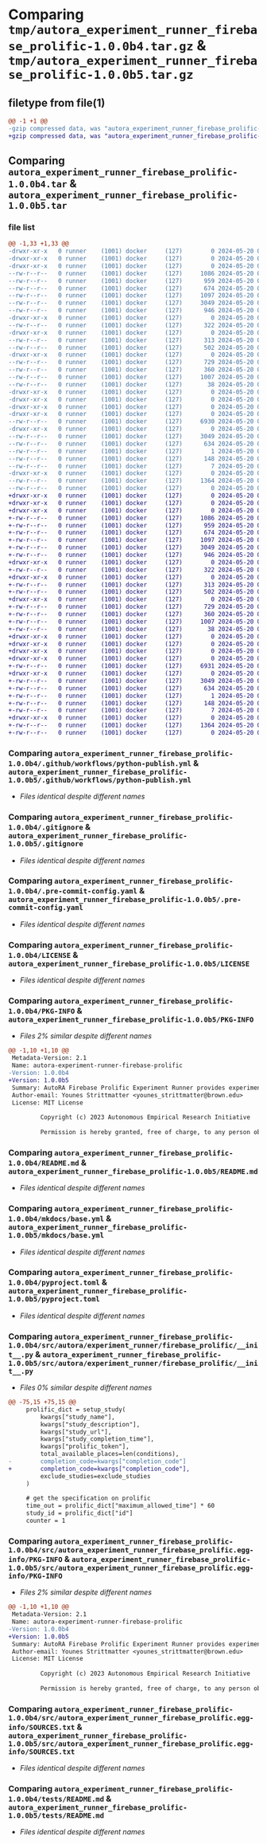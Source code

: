 # Comparing `tmp/autora_experiment_runner_firebase_prolific-1.0.0b4.tar.gz` & `tmp/autora_experiment_runner_firebase_prolific-1.0.0b5.tar.gz`

## filetype from file(1)

```diff
@@ -1 +1 @@
-gzip compressed data, was "autora_experiment_runner_firebase_prolific-1.0.0b4.tar", last modified: Mon May 20 02:09:21 2024, max compression
+gzip compressed data, was "autora_experiment_runner_firebase_prolific-1.0.0b5.tar", last modified: Mon May 20 02:11:00 2024, max compression
```

## Comparing `autora_experiment_runner_firebase_prolific-1.0.0b4.tar` & `autora_experiment_runner_firebase_prolific-1.0.0b5.tar`

### file list

```diff
@@ -1,33 +1,33 @@
-drwxr-xr-x   0 runner    (1001) docker     (127)        0 2024-05-20 02:09:21.829561 autora_experiment_runner_firebase_prolific-1.0.0b4/
-drwxr-xr-x   0 runner    (1001) docker     (127)        0 2024-05-20 02:09:21.825561 autora_experiment_runner_firebase_prolific-1.0.0b4/.github/
-drwxr-xr-x   0 runner    (1001) docker     (127)        0 2024-05-20 02:09:21.825561 autora_experiment_runner_firebase_prolific-1.0.0b4/.github/workflows/
--rw-r--r--   0 runner    (1001) docker     (127)     1086 2024-05-20 02:09:12.000000 autora_experiment_runner_firebase_prolific-1.0.0b4/.github/workflows/python-publish.yml
--rw-r--r--   0 runner    (1001) docker     (127)      959 2024-05-20 02:09:12.000000 autora_experiment_runner_firebase_prolific-1.0.0b4/.gitignore
--rw-r--r--   0 runner    (1001) docker     (127)      674 2024-05-20 02:09:12.000000 autora_experiment_runner_firebase_prolific-1.0.0b4/.pre-commit-config.yaml
--rw-r--r--   0 runner    (1001) docker     (127)     1097 2024-05-20 02:09:12.000000 autora_experiment_runner_firebase_prolific-1.0.0b4/LICENSE
--rw-r--r--   0 runner    (1001) docker     (127)     3049 2024-05-20 02:09:21.829561 autora_experiment_runner_firebase_prolific-1.0.0b4/PKG-INFO
--rw-r--r--   0 runner    (1001) docker     (127)      946 2024-05-20 02:09:12.000000 autora_experiment_runner_firebase_prolific-1.0.0b4/README.md
-drwxr-xr-x   0 runner    (1001) docker     (127)        0 2024-05-20 02:09:21.829561 autora_experiment_runner_firebase_prolific-1.0.0b4/docs/
--rw-r--r--   0 runner    (1001) docker     (127)      322 2024-05-20 02:09:12.000000 autora_experiment_runner_firebase_prolific-1.0.0b4/docs/index.md
-drwxr-xr-x   0 runner    (1001) docker     (127)        0 2024-05-20 02:09:21.829561 autora_experiment_runner_firebase_prolific-1.0.0b4/docs/javascripts/
--rw-r--r--   0 runner    (1001) docker     (127)      313 2024-05-20 02:09:12.000000 autora_experiment_runner_firebase_prolific-1.0.0b4/docs/javascripts/mathjax.js
--rw-r--r--   0 runner    (1001) docker     (127)      502 2024-05-20 02:09:12.000000 autora_experiment_runner_firebase_prolific-1.0.0b4/docs/quickstart.md
-drwxr-xr-x   0 runner    (1001) docker     (127)        0 2024-05-20 02:09:21.829561 autora_experiment_runner_firebase_prolific-1.0.0b4/mkdocs/
--rw-r--r--   0 runner    (1001) docker     (127)      729 2024-05-20 02:09:12.000000 autora_experiment_runner_firebase_prolific-1.0.0b4/mkdocs/base.yml
--rw-r--r--   0 runner    (1001) docker     (127)      360 2024-05-20 02:09:12.000000 autora_experiment_runner_firebase_prolific-1.0.0b4/mkdocs.yml
--rw-r--r--   0 runner    (1001) docker     (127)     1007 2024-05-20 02:09:12.000000 autora_experiment_runner_firebase_prolific-1.0.0b4/pyproject.toml
--rw-r--r--   0 runner    (1001) docker     (127)       38 2024-05-20 02:09:21.829561 autora_experiment_runner_firebase_prolific-1.0.0b4/setup.cfg
-drwxr-xr-x   0 runner    (1001) docker     (127)        0 2024-05-20 02:09:21.825561 autora_experiment_runner_firebase_prolific-1.0.0b4/src/
-drwxr-xr-x   0 runner    (1001) docker     (127)        0 2024-05-20 02:09:21.825561 autora_experiment_runner_firebase_prolific-1.0.0b4/src/autora/
-drwxr-xr-x   0 runner    (1001) docker     (127)        0 2024-05-20 02:09:21.825561 autora_experiment_runner_firebase_prolific-1.0.0b4/src/autora/experiment_runner/
-drwxr-xr-x   0 runner    (1001) docker     (127)        0 2024-05-20 02:09:21.829561 autora_experiment_runner_firebase_prolific-1.0.0b4/src/autora/experiment_runner/firebase_prolific/
--rw-r--r--   0 runner    (1001) docker     (127)     6930 2024-05-20 02:09:12.000000 autora_experiment_runner_firebase_prolific-1.0.0b4/src/autora/experiment_runner/firebase_prolific/__init__.py
-drwxr-xr-x   0 runner    (1001) docker     (127)        0 2024-05-20 02:09:21.829561 autora_experiment_runner_firebase_prolific-1.0.0b4/src/autora_experiment_runner_firebase_prolific.egg-info/
--rw-r--r--   0 runner    (1001) docker     (127)     3049 2024-05-20 02:09:21.000000 autora_experiment_runner_firebase_prolific-1.0.0b4/src/autora_experiment_runner_firebase_prolific.egg-info/PKG-INFO
--rw-r--r--   0 runner    (1001) docker     (127)      634 2024-05-20 02:09:21.000000 autora_experiment_runner_firebase_prolific-1.0.0b4/src/autora_experiment_runner_firebase_prolific.egg-info/SOURCES.txt
--rw-r--r--   0 runner    (1001) docker     (127)        1 2024-05-20 02:09:21.000000 autora_experiment_runner_firebase_prolific-1.0.0b4/src/autora_experiment_runner_firebase_prolific.egg-info/dependency_links.txt
--rw-r--r--   0 runner    (1001) docker     (127)      148 2024-05-20 02:09:21.000000 autora_experiment_runner_firebase_prolific-1.0.0b4/src/autora_experiment_runner_firebase_prolific.egg-info/requires.txt
--rw-r--r--   0 runner    (1001) docker     (127)        7 2024-05-20 02:09:21.000000 autora_experiment_runner_firebase_prolific-1.0.0b4/src/autora_experiment_runner_firebase_prolific.egg-info/top_level.txt
-drwxr-xr-x   0 runner    (1001) docker     (127)        0 2024-05-20 02:09:21.829561 autora_experiment_runner_firebase_prolific-1.0.0b4/tests/
--rw-r--r--   0 runner    (1001) docker     (127)     1364 2024-05-20 02:09:12.000000 autora_experiment_runner_firebase_prolific-1.0.0b4/tests/README.md
--rw-r--r--   0 runner    (1001) docker     (127)        0 2024-05-20 02:09:12.000000 autora_experiment_runner_firebase_prolific-1.0.0b4/tests/__init__.py
+drwxr-xr-x   0 runner    (1001) docker     (127)        0 2024-05-20 02:11:00.558778 autora_experiment_runner_firebase_prolific-1.0.0b5/
+drwxr-xr-x   0 runner    (1001) docker     (127)        0 2024-05-20 02:11:00.554778 autora_experiment_runner_firebase_prolific-1.0.0b5/.github/
+drwxr-xr-x   0 runner    (1001) docker     (127)        0 2024-05-20 02:11:00.554778 autora_experiment_runner_firebase_prolific-1.0.0b5/.github/workflows/
+-rw-r--r--   0 runner    (1001) docker     (127)     1086 2024-05-20 02:10:51.000000 autora_experiment_runner_firebase_prolific-1.0.0b5/.github/workflows/python-publish.yml
+-rw-r--r--   0 runner    (1001) docker     (127)      959 2024-05-20 02:10:51.000000 autora_experiment_runner_firebase_prolific-1.0.0b5/.gitignore
+-rw-r--r--   0 runner    (1001) docker     (127)      674 2024-05-20 02:10:51.000000 autora_experiment_runner_firebase_prolific-1.0.0b5/.pre-commit-config.yaml
+-rw-r--r--   0 runner    (1001) docker     (127)     1097 2024-05-20 02:10:51.000000 autora_experiment_runner_firebase_prolific-1.0.0b5/LICENSE
+-rw-r--r--   0 runner    (1001) docker     (127)     3049 2024-05-20 02:11:00.558778 autora_experiment_runner_firebase_prolific-1.0.0b5/PKG-INFO
+-rw-r--r--   0 runner    (1001) docker     (127)      946 2024-05-20 02:10:51.000000 autora_experiment_runner_firebase_prolific-1.0.0b5/README.md
+drwxr-xr-x   0 runner    (1001) docker     (127)        0 2024-05-20 02:11:00.558778 autora_experiment_runner_firebase_prolific-1.0.0b5/docs/
+-rw-r--r--   0 runner    (1001) docker     (127)      322 2024-05-20 02:10:51.000000 autora_experiment_runner_firebase_prolific-1.0.0b5/docs/index.md
+drwxr-xr-x   0 runner    (1001) docker     (127)        0 2024-05-20 02:11:00.558778 autora_experiment_runner_firebase_prolific-1.0.0b5/docs/javascripts/
+-rw-r--r--   0 runner    (1001) docker     (127)      313 2024-05-20 02:10:51.000000 autora_experiment_runner_firebase_prolific-1.0.0b5/docs/javascripts/mathjax.js
+-rw-r--r--   0 runner    (1001) docker     (127)      502 2024-05-20 02:10:51.000000 autora_experiment_runner_firebase_prolific-1.0.0b5/docs/quickstart.md
+drwxr-xr-x   0 runner    (1001) docker     (127)        0 2024-05-20 02:11:00.558778 autora_experiment_runner_firebase_prolific-1.0.0b5/mkdocs/
+-rw-r--r--   0 runner    (1001) docker     (127)      729 2024-05-20 02:10:51.000000 autora_experiment_runner_firebase_prolific-1.0.0b5/mkdocs/base.yml
+-rw-r--r--   0 runner    (1001) docker     (127)      360 2024-05-20 02:10:51.000000 autora_experiment_runner_firebase_prolific-1.0.0b5/mkdocs.yml
+-rw-r--r--   0 runner    (1001) docker     (127)     1007 2024-05-20 02:10:51.000000 autora_experiment_runner_firebase_prolific-1.0.0b5/pyproject.toml
+-rw-r--r--   0 runner    (1001) docker     (127)       38 2024-05-20 02:11:00.558778 autora_experiment_runner_firebase_prolific-1.0.0b5/setup.cfg
+drwxr-xr-x   0 runner    (1001) docker     (127)        0 2024-05-20 02:11:00.554778 autora_experiment_runner_firebase_prolific-1.0.0b5/src/
+drwxr-xr-x   0 runner    (1001) docker     (127)        0 2024-05-20 02:11:00.554778 autora_experiment_runner_firebase_prolific-1.0.0b5/src/autora/
+drwxr-xr-x   0 runner    (1001) docker     (127)        0 2024-05-20 02:11:00.554778 autora_experiment_runner_firebase_prolific-1.0.0b5/src/autora/experiment_runner/
+drwxr-xr-x   0 runner    (1001) docker     (127)        0 2024-05-20 02:11:00.558778 autora_experiment_runner_firebase_prolific-1.0.0b5/src/autora/experiment_runner/firebase_prolific/
+-rw-r--r--   0 runner    (1001) docker     (127)     6931 2024-05-20 02:10:51.000000 autora_experiment_runner_firebase_prolific-1.0.0b5/src/autora/experiment_runner/firebase_prolific/__init__.py
+drwxr-xr-x   0 runner    (1001) docker     (127)        0 2024-05-20 02:11:00.558778 autora_experiment_runner_firebase_prolific-1.0.0b5/src/autora_experiment_runner_firebase_prolific.egg-info/
+-rw-r--r--   0 runner    (1001) docker     (127)     3049 2024-05-20 02:11:00.000000 autora_experiment_runner_firebase_prolific-1.0.0b5/src/autora_experiment_runner_firebase_prolific.egg-info/PKG-INFO
+-rw-r--r--   0 runner    (1001) docker     (127)      634 2024-05-20 02:11:00.000000 autora_experiment_runner_firebase_prolific-1.0.0b5/src/autora_experiment_runner_firebase_prolific.egg-info/SOURCES.txt
+-rw-r--r--   0 runner    (1001) docker     (127)        1 2024-05-20 02:11:00.000000 autora_experiment_runner_firebase_prolific-1.0.0b5/src/autora_experiment_runner_firebase_prolific.egg-info/dependency_links.txt
+-rw-r--r--   0 runner    (1001) docker     (127)      148 2024-05-20 02:11:00.000000 autora_experiment_runner_firebase_prolific-1.0.0b5/src/autora_experiment_runner_firebase_prolific.egg-info/requires.txt
+-rw-r--r--   0 runner    (1001) docker     (127)        7 2024-05-20 02:11:00.000000 autora_experiment_runner_firebase_prolific-1.0.0b5/src/autora_experiment_runner_firebase_prolific.egg-info/top_level.txt
+drwxr-xr-x   0 runner    (1001) docker     (127)        0 2024-05-20 02:11:00.558778 autora_experiment_runner_firebase_prolific-1.0.0b5/tests/
+-rw-r--r--   0 runner    (1001) docker     (127)     1364 2024-05-20 02:10:51.000000 autora_experiment_runner_firebase_prolific-1.0.0b5/tests/README.md
+-rw-r--r--   0 runner    (1001) docker     (127)        0 2024-05-20 02:10:51.000000 autora_experiment_runner_firebase_prolific-1.0.0b5/tests/__init__.py
```

### Comparing `autora_experiment_runner_firebase_prolific-1.0.0b4/.github/workflows/python-publish.yml` & `autora_experiment_runner_firebase_prolific-1.0.0b5/.github/workflows/python-publish.yml`

 * *Files identical despite different names*

### Comparing `autora_experiment_runner_firebase_prolific-1.0.0b4/.gitignore` & `autora_experiment_runner_firebase_prolific-1.0.0b5/.gitignore`

 * *Files identical despite different names*

### Comparing `autora_experiment_runner_firebase_prolific-1.0.0b4/.pre-commit-config.yaml` & `autora_experiment_runner_firebase_prolific-1.0.0b5/.pre-commit-config.yaml`

 * *Files identical despite different names*

### Comparing `autora_experiment_runner_firebase_prolific-1.0.0b4/LICENSE` & `autora_experiment_runner_firebase_prolific-1.0.0b5/LICENSE`

 * *Files identical despite different names*

### Comparing `autora_experiment_runner_firebase_prolific-1.0.0b4/PKG-INFO` & `autora_experiment_runner_firebase_prolific-1.0.0b5/PKG-INFO`

 * *Files 2% similar despite different names*

```diff
@@ -1,10 +1,10 @@
 Metadata-Version: 2.1
 Name: autora-experiment-runner-firebase-prolific
-Version: 1.0.0b4
+Version: 1.0.0b5
 Summary: AutoRA Firebase Prolific Experiment Runner provides experiment runners to run experiments with prolific and firebase
 Author-email: Younes Strittmatter <younes_strittmatter@brown.edu>
 License: MIT License
         
         Copyright (c) 2023 Autonomous Empirical Research Initiative
         
         Permission is hereby granted, free of charge, to any person obtaining a copy
```

### Comparing `autora_experiment_runner_firebase_prolific-1.0.0b4/README.md` & `autora_experiment_runner_firebase_prolific-1.0.0b5/README.md`

 * *Files identical despite different names*

### Comparing `autora_experiment_runner_firebase_prolific-1.0.0b4/mkdocs/base.yml` & `autora_experiment_runner_firebase_prolific-1.0.0b5/mkdocs/base.yml`

 * *Files identical despite different names*

### Comparing `autora_experiment_runner_firebase_prolific-1.0.0b4/pyproject.toml` & `autora_experiment_runner_firebase_prolific-1.0.0b5/pyproject.toml`

 * *Files identical despite different names*

### Comparing `autora_experiment_runner_firebase_prolific-1.0.0b4/src/autora/experiment_runner/firebase_prolific/__init__.py` & `autora_experiment_runner_firebase_prolific-1.0.0b5/src/autora/experiment_runner/firebase_prolific/__init__.py`

 * *Files 0% similar despite different names*

```diff
@@ -75,15 +75,15 @@
     prolific_dict = setup_study(
         kwargs["study_name"],
         kwargs["study_description"],
         kwargs["study_url"],
         kwargs["study_completion_time"],
         kwargs["prolific_token"],
         total_available_places=len(conditions),
-        completion_code=kwargs["completion_code"]
+        completion_code=kwargs["completion_code"],
         exclude_studies=exclude_studies
     )
 
     # get the specification on prolific
     time_out = prolific_dict["maximum_allowed_time"] * 60
     study_id = prolific_dict["id"]
     counter = 1
```

### Comparing `autora_experiment_runner_firebase_prolific-1.0.0b4/src/autora_experiment_runner_firebase_prolific.egg-info/PKG-INFO` & `autora_experiment_runner_firebase_prolific-1.0.0b5/src/autora_experiment_runner_firebase_prolific.egg-info/PKG-INFO`

 * *Files 2% similar despite different names*

```diff
@@ -1,10 +1,10 @@
 Metadata-Version: 2.1
 Name: autora-experiment-runner-firebase-prolific
-Version: 1.0.0b4
+Version: 1.0.0b5
 Summary: AutoRA Firebase Prolific Experiment Runner provides experiment runners to run experiments with prolific and firebase
 Author-email: Younes Strittmatter <younes_strittmatter@brown.edu>
 License: MIT License
         
         Copyright (c) 2023 Autonomous Empirical Research Initiative
         
         Permission is hereby granted, free of charge, to any person obtaining a copy
```

### Comparing `autora_experiment_runner_firebase_prolific-1.0.0b4/src/autora_experiment_runner_firebase_prolific.egg-info/SOURCES.txt` & `autora_experiment_runner_firebase_prolific-1.0.0b5/src/autora_experiment_runner_firebase_prolific.egg-info/SOURCES.txt`

 * *Files identical despite different names*

### Comparing `autora_experiment_runner_firebase_prolific-1.0.0b4/tests/README.md` & `autora_experiment_runner_firebase_prolific-1.0.0b5/tests/README.md`

 * *Files identical despite different names*

